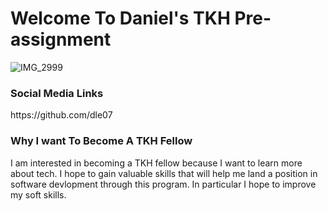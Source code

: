 <h1> Welcome To Daniel's TKH  Pre-assignment </h1>


![IMG_2999](https://user-images.githubusercontent.com/52921580/119037293-c8749200-b97f-11eb-953d-a3d07363852a.JPG)
<h3> Social Media Links </h3>
https://github.com/dle07


<h3> Why I want To Become A TKH Fellow  </h3>
<p> I am interested in becoming a TKH fellow because I want to learn more about tech. 
I hope to gain valuable skills that will help me land a position in software devlopment through this program. 
In particular I hope to improve my soft skills.</p>

